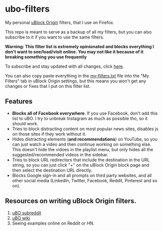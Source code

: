 # ubo-filters

My personal [uBlock Origin](https://github.com/gorhill/ublock) filters, that I use on Firefox.

This repo is meant to serve as a backup of all my filters, but you can also subscribe to it if you want to use the same filters.

**Warning: This filter list is extremely opinionated and blocks everything I don't want to see/load/visit online. You may not like it because of it breaking something you use frequently**

To subscribe and stay updated with all changes, click [here](https://subscribe.adblockplus.org?location=https%3A%2F%2Fraw.githubusercontent.com%2Fvishalnandagopal%2Fubo-filters%2Fmain%2Fmy-filters.txt&title=Vishal%27s%20personal%20uBO%20filter%20list).

You can also copy paste everything in the [my-filters.txt](my-filters.txt) file into the "My Filters" tab in uBlock Origin settings, but this means you won't get any changes or fixes that I put on this filter list.

## Features

- **Blocks all of Facebook everywhere**. If you use Facebook, don't add this list to uBO. I try to unbreak Instagram as much as possible tho, so it should work.
- Tries to block distracting content on most popular news sites, disables js on those sites if they work without it.
- Hides distracting elements (**and recommendations**) on YouTube, so you can just watch a video and then continue working on something else. This doesn't hide the vidoes in the playlist menu, but only hides all the suggested/recommended videos in the sidebar.
- Tries to block URL redirectors that include the destination in the URL string, so you can just click "+" on the uBlock Origin block page and then select the destination URL directly.
- Blocks Google sign-in and all prompts on third party websites, and all other social media (LinkedIn, Twitter, Facebook, Reddit, Pinterest and so on).

## Resources on writing uBlock Origin filters.

1. [uBO subreddit](https://www.reddit.com/r/ublockorigin)
2. [uBO wiki](https://github.com/gorhill/ublock/wiki/Static-filter-syntax)
3. Seeing examples online on Reddit or HN.

